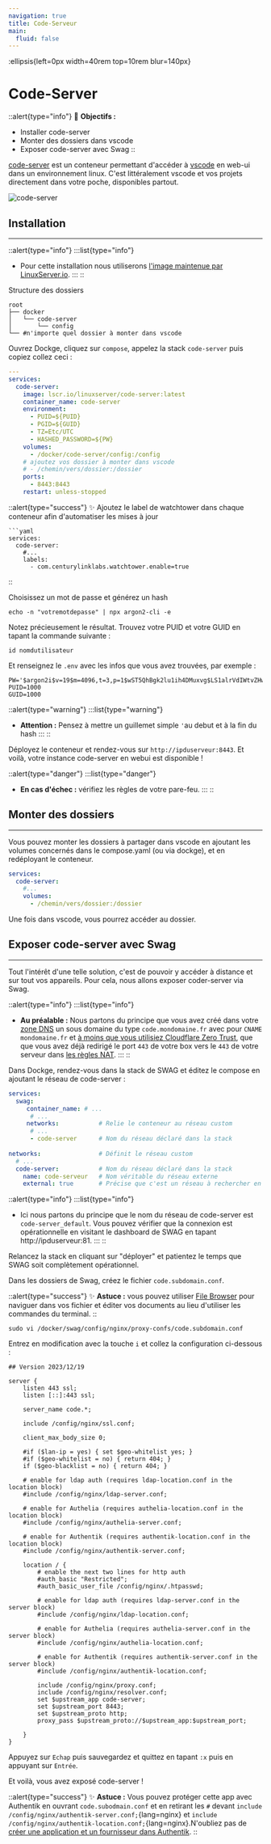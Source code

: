 ```yaml
---
navigation: true
title: Code-Serveur
main:
  fluid: false
---
```

:ellipsis{left=0px width=40rem top=10rem blur=140px}
# Code-Server

::alert{type="info"}
🎯 __Objectifs :__
- Installer code-server
- Monter des dossiers dans vscode
- Exposer code-server avec Swag
::

[code-server](https://github.com/linuxserver/docker-code-server) est un conteneur permettant d'accéder à [vscode](https://code.visualstudio.com/) en web-ui dans un environnement linux. C'est littéralement vscode et vos projets directement dans votre poche, disponibles partout.

![code-server](https://github.com/coder/code-server/raw/main/docs/assets/screenshot-2.png)

## Installation
---
::alert{type="info"}
:::list{type="info"}
- Pour cette installation nous utiliserons [l'image maintenue par LinuxServer.io](https://docs.linuxserver.io/images/docker-code-server/).
:::
::

Structure des dossiers

```console
root
├── docker
│   └── code-server
│       └── config
└── #n'importe quel dossier à monter dans vscode
```

Ouvrez Dockge, cliquez sur `compose`, appelez la stack `code-server` puis copiez collez ceci :

```yaml
---
services:
  code-server:
    image: lscr.io/linuxserver/code-server:latest
    container_name: code-server
    environment:
      - PUID=${PUID}
      - PGID=${GUID}
      - TZ=Etc/UTC
      - HASHED_PASSWORD=${PW}
    volumes:
      - /docker/code-server/config:/config
    # ajoutez vos dossier à monter dans vscode
    # - /chemin/vers/dossier:/dossier
    ports:
      - 8443:8443
    restart: unless-stopped
```

::alert{type="success"}
✨ Ajoutez le label de watchtower dans chaque conteneur afin d'automatiser les mises à jour

    ```yaml
    services:
      code-server:
        #...
        labels:
          - com.centurylinklabs.watchtower.enable=true
::

Choisissez un mot de passe et générez un hash

```shell
echo -n "votremotdepasse" | npx argon2-cli -e
```

Notez précieusement le résultat. Trouvez votre PUID et votre GUID en tapant la commande suivante :

```shell
id nomdutilisateur
```

Et renseignez le `.env` avec les infos que vous avez trouvées, par exemple :

```properties
PW='$argon2i$v=19$m=4096,t=3,p=1$wST5QhBgk2lu1ih4DMuxvg$LS1alrVdIWtvZHwnzCM1DUGg+5DTO3Dt1d5v9XtLws4'
PUID=1000
GUID=1000
```

::alert{type="warning"}
:::list{type="warning"}
- __Attention :__ Pensez à mettre un guillemet simple `'`au debut et à la fin du hash
:::
::

Déployez le conteneur et rendez-vous sur `http://ipduserveur:8443`. Et voilà, votre instance code-server en webui est disponible !

::alert{type="danger"}
:::list{type="danger"}
- __En cas d'échec :__ vérifiez les règles de votre pare-feu.
:::
::

## Monter des dossiers
---
Vous pouvez monter les dossiers à partager dans vscode en ajoutant les volumes concernés dans le compose.yaml (ou via dockge), et en redéployant le conteneur.

```yaml
services:
  code-server:
    #...
    volumes:
      - /chemin/vers/dossier:/dossier
```
Une fois dans vscode, vous pourrez accéder au dossier.

## Exposer code-server avec Swag
---
Tout l'intérêt d'une telle solution, c'est de pouvoir y accéder à distance et sur tout vos appareils. Pour cela, nous allons exposer coder-server via Swag.

::alert{type="info"}
:::list{type="info"}
- __Au préalable :__ Nous partons du principe que vous avez créé dans votre [zone DNS](/generalites/reseau/dns) un sous domaine du type `code.mondomaine.fr` avec pour `CNAME` `mondomaine.fr` et [à moins que vous utilisiez Cloudflare Zero Trust](/serveex/securite/cloudflare), que que vous avez déjà redirigé le port `443` de votre box vers le `443` de votre serveur dans [les règles NAT](/generalites/reseau/nat).
:::
::

Dans Dockge, rendez-vous dans la stack de SWAG et éditez le compose en ajoutant le réseau de code-server :

```yaml
services:
  swag:
     container_name: # ...
      # ... 
     networks:           # Relie le conteneur au réseau custom 
      # ...           
      - code-server      # Nom du réseau déclaré dans la stack
    
networks:                # Définit le réseau custom
  # ...
  code-server:           # Nom du réseau déclaré dans la stack
    name: code-serveur   # Nom véritable du réseau externe
    external: true       # Précise que c'est un réseau à rechercher en externe
```

::alert{type="info"}
:::list{type="info"}
- Ici nous partons du principe que le nom du réseau de code-server est `code-server_default`. Vous pouvez vérifier que la connexion est opérationnelle en visitant le dashboard de SWAG en tapant http://ipduserveur:81.
:::
::

Relancez la stack en cliquant sur "déployer" et patientez le temps que SWAG soit complètement opérationnel.

Dans les dossiers de Swag, créez le fichier `code.subdomain.conf`.

::alert{type="success"}
✨ __Astuce :__ vous pouvez utiliser [File Browser](/serveex/files/file-browser) pour naviguer dans vos fichier et éditer vos documents au lieu d'utiliser les commandes du terminal.
::

```shell
sudo vi /docker/swag/config/nginx/proxy-confs/code.subdomain.conf
```
Entrez en modification avec la touche `i` et collez la configuration ci-dessous :

```nginx
## Version 2023/12/19

server {
    listen 443 ssl;
    listen [::]:443 ssl;

    server_name code.*;

    include /config/nginx/ssl.conf;

    client_max_body_size 0;

    #if ($lan-ip = yes) { set $geo-whitelist yes; }
    #if ($geo-whitelist = no) { return 404; }
    if ($geo-blacklist = no) { return 404; }

    # enable for ldap auth (requires ldap-location.conf in the location block)
    #include /config/nginx/ldap-server.conf;

    # enable for Authelia (requires authelia-location.conf in the location block)
    #include /config/nginx/authelia-server.conf;

    # enable for Authentik (requires authentik-location.conf in the location block)
    #include /config/nginx/authentik-server.conf;

    location / {
        # enable the next two lines for http auth
        #auth_basic "Restricted";
        #auth_basic_user_file /config/nginx/.htpasswd;

        # enable for ldap auth (requires ldap-server.conf in the server block)
        #include /config/nginx/ldap-location.conf;

        # enable for Authelia (requires authelia-server.conf in the server block)
        #include /config/nginx/authelia-location.conf;

        # enable for Authentik (requires authentik-server.conf in the server block)
        #include /config/nginx/authentik-location.conf;

        include /config/nginx/proxy.conf;
        include /config/nginx/resolver.conf;
        set $upstream_app code-server;
        set $upstream_port 8443;
        set $upstream_proto http;
        proxy_pass $upstream_proto://$upstream_app:$upstream_port;

    }
}
```

Appuyez sur `Echap` puis sauvegardez et quittez en tapant `:x` puis en appuyant sur `Entrée`.

Et voilà, vous avez exposé code-server !

::alert{type="success"}
✨ __Astuce :__ Vous pouvez protéger cette app avec Authentik en ouvrant `code.subodmain.conf` et en retirant les `#` devant `include /config/nginx/authentik-server.conf;`{lang=nginx} et `include /config/nginx/authentik-location.conf;`{lang=nginx}.N'oubliez pas de [créer une application et un fournisseur dans Authentik](/serveex/securite/authentik#protéger-une-app-par-reverse-proxy).
::